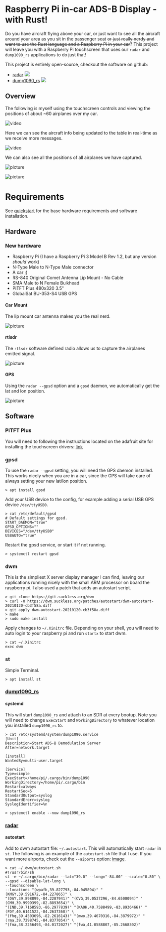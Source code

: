# Raspberry Pi in-car ADS-B Display - with Rust!

Do you have aircraft flying above your car, or just want to see all the aircraft around your area as you sit in the passenger seat
~~or just really nerdy and want to use the Rust language and a Raspberry Pi in your car~~?
This project will leave you with a Raspberry Pi touchscreen that uses our `radar` and `dump1090_rs` applications to do just that!

This project is entirely open-source, checkout the software on github: 
- [radar](https://github.com/rsadsb/adsb_deku/)
![](https://img.shields.io/github/stars/rsadsb/adsb_deku?label=stars&style=flat-square)
- [dump1090_rs](https://github.com/rsadsb/dump1090_rs/)
![](https://img.shields.io/github/stars/rsadsb/dump1090_rs?label=stars&style=flat-square)

## Overview
The following is myself using the touchscreen controls and viewing the positions of about ~60 airplanes over my car.

![video](media/radar_main_v0.5.0.gif)

Here we can see the aircraft info being updated to the table in real-time as we receive more messages.

![video](media/radar_airplanes_v0.5.0.gif)

We can also see all the positions of all airplanes we have captured.

![picture](media/radar_coverage_v0.5.0.jpg)

![picture](media/radar_side_v0.5.0.jpg)


# Requirements
See [quickstart](quickstart.md) for the base hardware requirements and software installation.

## Hardware
### New hardware
- Raspberry Pi (I have a Raspberry Pi 3 Model B Rev 1.2, but any version *should* work)
- N-Type Male to N-Type Male connector
- A car ;)
- RS-840 Original Comet Antenna Lip Mount - No Cable
- SMA Male to N Female Bulkhead
- PiTFT Plus 480x320 3.5"
- GlobalSat BU-353-S4 USB GPS


#### Car Mount
The lip mount car antenna makes you the real nerd.

![picture](media/IMG_20220212_154331.jpg)

#### rtlsdr 
The `rtlsdr` software defined radio allows us to capture the airplanes emitted signal.

![picture](media/IMG_20220212_154354.jpg)

#### GPS
Using the `radar --gpsd` option and a `gpsd` daemon, we automatically get the lat and lon position.

![picture](media/IMG_20220212_154237.jpg)

## Software

### PiTFT Plus
You will need to following the instructions located on the adafruit site for installing the touchscreen drivers:
[link](https://learn.adafruit.com/adafruit-pitft-3-dot-5-touch-screen-for-raspberry-pi)

### gpsd
To use the `radar` `--gpsd` setting, you will need the GPS daemon installed. This works nicely when you are in a car, since the GPS will take care of always setting your new lat/lon position.
```shell
> apt install gpsd
```

Add your USB device to the config, for example adding a serial USB GPS device `/dev/ttyUSB0`.
```shell
> cat /etc/default/gpsd
# Default settings for gpsd.
START_DAEMON="true"
GPSD_OPTIONS=""
DEVICES="/dev/ttyUSB0"
USBAUTO="true"
```

Restart the gpsd service, or start it if not running.
```
> systemctl restart gpsd
```
### dwm
This is the simpliest X server display manager I can find, leaving our applications running nicely with
the small ARM processor on board the raspberry pi. I also used a patch that adds an autostart script.

```shell
> git clone https://git.suckless.org/dwm
> curl -O https://dwm.suckless.org/patches/autostart/dwm-autostart-20210120-cb3f58a.diff
> git apply dwm-autostart-20210120-cb3f58a.diff
> make
> sudo make install
```

Apply changes to `~/.Xinitrc` file. Depending on your shell, you will need to auto login to your
raspberry pi and run `startx` to start dwm.
```shell
> cat ~/.Xinitrc
exec dwm
```

### st
Simple Terminal.
```
> apt install st
```

### [dump1090_rs](https://github.com/rsadsb/dump1090_rs)
#### systemd
This will start `dump1090_rs` and attach to an SDR at every bootup.
Note you will need to change `ExecStart` and `WorkingDirectory` to whatever location you installed `dump1090_rs` to.
```
> cat /etc/systemd/system/dump1090.service
[Unit]
Description=Start ADS-B Demodulation Server
After=network.target

[Install]
WantedBy=multi-user.target

[Service]
Type=simple
ExecStart=/home/pi/.cargo/bin/dump1090
WorkingDirectory=/home/pi/.cargo/bin
Restart=always
RestartSec=5
StandardOutput=syslog
StandardErorr=syslog
SyslogIdentifier=%n
```

```
> systemctl enable --now dump1090_rs
```

### [radar](https://github.com/rsadsb/adsb_deku)
#### autostart

Add to dwm autostart file: `~/.autostart`. This will automatically start `radar` in `st`.
The following is an example of the `autostart.sh` file that I use.
If you want more airports, check out the `--aiports` option: [image](https://user-images.githubusercontent.com/15236002/151717559-c1692dc8-4ce7-42c6-bbe7-0bf9a24338ab.png).
```
> cat ~/.dwm/autostart.sh
#!/usr/bin/sh
st -e ~/.cargo/bin/radar --lat="39.0" --long="-84.00" --scale="0.80" \
--gpsd --disable-lat-long \
--touchscreen \
--locations "(wpafb,39.827793,-84.045894)" "(KMGY,39.591672,-84.227865)" \
"(DAY,39.898899,-84.2287941)" "(CVG,39.0537296,-84.6500094)" "(CMH,39.9999399,-82.8893654)" \
"(IND,39.7168593,-86.2977839)" "(KAOH,40.7588499,-83.8936466)" "(FDY,40.6141522,-84.2637368)" \
"(fhq,39.4503696,-82.2616143)" "(mwo,39.4670316,-84.3879972)" "(rma,39.7298745,-84.8377054)" \
"(fma,38.2256493,-84.0172027)" "(fwa,41.0588807,-85.2668302)"
```
